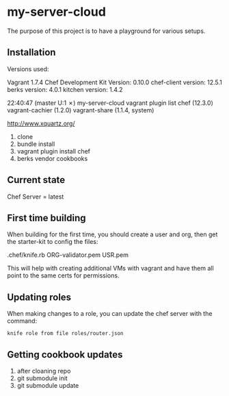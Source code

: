 # my-server-cloud

The purpose of this project is to have a playground for various setups.

## Installation

Versions used:

Vagrant 1.7.4
Chef Development Kit Version: 0.10.0
chef-client version: 12.5.1
berks version: 4.0.1
kitchen version: 1.4.2

22:40:47 (master U:1 ✗) my-server-cloud vagrant plugin list
chef (12.3.0)
vagrant-cachier (1.2.0)
vagrant-share (1.1.4, system)

http://www.xquartz.org/

1. clone
1. bundle install
1. vagrant plugin install chef
1. berks vendor cookbooks

## Current state

Chef Server = latest

## First time building

When building for the first time, you should create a user and org, then get the starter-kit to config the files:

.chef/knife.rb
ORG-validator.pem
USR.pem

This will help with creating additional VMs with vagrant and have them all point to the same certs for permissions.

## Updating roles

When making changes to a role, you can update the chef server with the command:

```
knife role from file roles/router.json
```

## Getting cookbook updates

1. after cloaning repo
1. git submodule init
1. git submodule update
